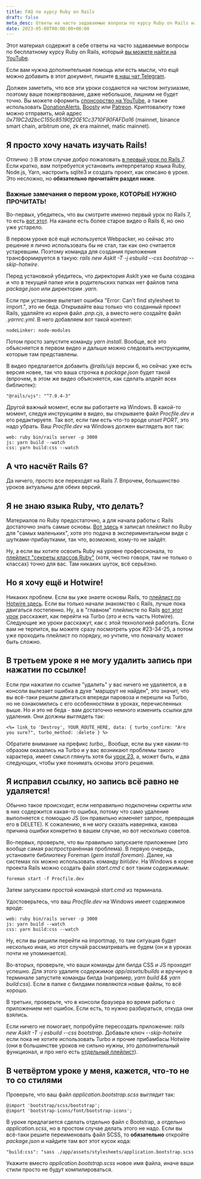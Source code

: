 ```yaml
---
title: FAQ по курсу Ruby on Rails
draft: false
meta_desc: Ответы на часто задаваемые вопросы по курсу Ruby on Rails на YouTube.
date: 2023-05-08T00:00:00+00:00
---
```


<p>Этот материал содержит в себе ответы на часто задаваемые вопросы по бесплатному курсу Ruby on Rails, который <a href="https://www.youtube.com/watch?v=6_ek4hokiak&list=PLWlFXymvoaJ_IY53-NQKwLCkR-KkZ_44-" target="_blank">вы можете найти на YouTube</a>.</p>

<p>Если вам нужна дополнительная помощь или есть мысли, что ещё можно добавить в этот документ, пишите <a href="https://t.me/joinchat/MxYT6-01eeA1NTYy" target="_blank">в наш чат Telegram</a>.</p>

<p>Должен заметить, что все эти уроки создаются на чистом энтузиазме, поэтому ваше пожертвование, даже небольшое, лишним не будет точно. Вы можете оформить <a href="https://www.youtube.com/channel/UCN2waErKU52T_41pGgUimXw/join">спонсорство на YouTube</a>, а также использовать <a href="https://www.donationalerts.com/r/bodrovis">DonationAlerts</a>, <a href="https://boosty.to/bodrovis">Boosty</a> или <a href="https://www.patreon.com/bodrovis">Patreon</a>. Криптовалюту тоже можно отправить, мой адрес <i class="inline_code">0x719C2d2bcC155c85190f20E1Cc3710F90FAFDa16</i> (mainnet, binance smart chain, arbitrum one, zk era mainnet, matic mainnet).</p>

<h2>Я просто хочу начать изучать Rails!</h2>

<p>Отлично :) В этом случае добро пожаловать <a href="https://www.youtube.com/watch?v=tqSkBmODHBk" target="_blank">в первый урок по Rails 7</a>. Если кратко, вам потребуется установить интерпретатор языка Ruby, Node.js, Yarn, настроить sqlite3 и создать проект, как описано в уроке. Это несложно, но <strong>обязательно прочитайте раздел ниже</strong>.</p>

<h3>Важные замечания о первом уроке, КОТОРЫЕ НУЖНО ПРОЧИТАТЬ!</h3>

<p>Во-первых, убедитесь, что вы смотрите именно первый урок по Rails 7, то есть <a href="https://www.youtube.com/watch?v=tqSkBmODHBk" target="_blank">вот этот</a>. На канале есть более старое видео о Rails 6, но оно уже устарело.</p>

<p>В первом уроке всё ещё используется Webpacker, но сейчас это решение я лично использовать бы не стал, так как оно считается устаревшим. Поэтому команда для создания приложения трансформируется в такую: <i class="inline_code">rails new AskIt -T -j esbuild --css bootstrap --skip-hotwire</i>.</p>

<p>Перед установкой убедитесь, что директория AskIt уже не была создана и что в текущей папке или в родительских папках нет файлов типа <i class="inline_code">package.json</i> или директории <i class="inline_code">.yarn</i>.</p>

<p>Если при установке вылетает ошибка "Error: Can't find stylesheet to import.", это не беда. Открывайте ваш только что созданный проект Rails, удаляйте из корня файл <i class="inline_code">.pnp.cjs</i>, а вместо него создайте файл <i class="inline_code">.yarnrc.yml</i>. В него добавляем вот такой контент:</p>

<pre><code>nodeLinker: node-modules</code></pre>

<p>Потом просто запустите команду <i class="inline_code">yarn install</i>. Вообще, всё это объясняется в первом видео и дальше можно следовать инструкциям, которые там представлены.</p>

<p>В видео предлагается добавить <i class="inline_code">@rails/ujs</i> версии 6, но сейчас уже есть версия новее, так что ваша строчка в <i class="inline_code">package.json</i> будет такой (впрочем, в этом же видео объясняется, как сделать апдейт всех библиотек):</p>

<pre><code>"@rails/ujs": "^7.0.4-3"</code></pre>

<p>Другой важный момент, если вы работаете на Windows. В какой-то момент, следуя инструкциям в видео, вы открываете файл <i class="inline_code">Procfile.dev</i> и его редактируете. Так вот, если там есть что-то вроде <i class="inline_code">unset PORT</i>, это надо убрать. Ваш <i class="inline_code">Procfile.dev</i> на Windows должен выглядеть вот так:</p>

<pre><code>web: ruby bin/rails server -p 3000
js: yarn build --watch
css: yarn build:css --watch</code></pre>

<h2>А что насчёт Rails 6?</h2>

<p>Да ничего, просто все переходят на Rails 7. Впрочем, большинство уроков актуальны для обеих версий.</p>

<h2>Я не знаю языка Ruby, что делать?</h2>

<p>Материалов по Ruby предостаточно, а для начала работы с Rails достаточно знать самые основы. <a href="https://www.youtube.com/watch?v=lhRAK_bwaeo&list=PLWlFXymvoaJ-td0fgYNj3fCnCVDTDClRg">Вот здесь</a> я записал плейлист по Ruby для "самых маленьких", хотя это подача в экспериментальном виде с шутками-прибаутками, так что, возможно, кому-то не зайдёт.</p>

<p>Ну, а если вы хотите освоить Ruby на уровне профессионала, то <a href="https://www.youtube.com/watch?v=M3cReWNRANU&list=PLWlFXymvoaJ8g_g_24QWmWu3lnmieYT_q">плейлист "секреты классов Ruby"</a> (хотя, честно говоря, там не только о классах) точно для вас. Там никаких шуток, всё серьёзно.</p>

<h2>Но я хочу ещё и Hotwire!</h2>

<p>Никаких проблем. Если вы уже знаете основы Rails, то <a href="https://www.youtube.com/watch?v=VuR0jASu-Wc&list=PLWlFXymvoaJ-uWJFOmWLJDbsZ8WYs6C_e" target="_blank">плейлист по Hotwire здесь</a>. Если вы только начали знакомство с Rails, лучше пока двигаться постепенно. Ну, а в "главном" плейлисте по Rails <a href="https://www.youtube.com/watch?v=d503KrQ7Vys" target="_blank">вот этот урок</a> расскажет, как перейти на Turbo (это и есть часть Hotwire). Следующие же уроки расскажут, как с этой технологией работать. Если вам не терпится, вы можете сразу посмотреть урок #23-34-25, а потом уже проходить плейлист по порядку, но учтите, что поначалу может быть сложно.</p>

<h2>В третьем уроке я не могу удалить запись при нажатии по ссылке!</h2>

<p>Если при нажатии по ссылке "удалить" у вас ничего не удаляется, а в консоли вылезает ошибка в духе "маршрут не найден", это значит, что вы всё-таки решили двигаться впереди паровоза и перешли на Turbo, но не ознакомились с его особенностями в уроках, перечисленных выше. Но и это не беда - вам достаточно немного изменить ссылки для удаления. Они должны выглядеть так:</p>

<pre><code><%= link_to 'Destroy', YOUR_ROUTE_HERE, data: { turbo_confirm: "Are you sure?", turbo_method: :delete } %></code></pre>

<p>Обратите внимание на префикс <i class="inline_code">turbo_</i>. Вообще, если вы уже каким-то образом оказались на Turbo и у вас возникают проблемы такого характера, имеет смысл глянуть хотя бы <a href="https://www.youtube.com/watch?v=d503KrQ7Vys" target="_blank">урок 23</a>, а, может быть, и два следующих, чтобы уже понимать основы этого решения.</p>

<h2>Я исправил ссылку, но запись всё равно не удаляется!</h2>

<p>Обычно такое происходит, если неправильно подключены скрипты или в них содержится какая-то ошибка, потому что само удаление выполняется с помощью JS (он правильно изменяет запрос, превращая его в DELETE). К сожалению, я не могу сказать наверняка, какова причина ошибки конкретно в вашем случае, но вот несколько советов.</p>

<p>Во-первых, проверьте, что вы правильно запускаете приложение (это вообще самая распространённая проблема). В первую очередь, установите библиотеку Foreman (<i class="inline_code">gem install foreman</i>). Далее, на системах nix можно использовать команду <i class="inline_code">bin\dev</i>. На Windows в корне проекта Rails можно создать файл <i class="inline_code">start.cmd</i> с вот таким содержимым:

<pre><code>foreman start -f Procfile.dev</code></pre>

<p>Затем запускаем простой командой <i class="inline_code">start.cmd</i> из терминала.</p>

<p>Удостоверьтесь, что ваш <i class="inline_code">Procfile.dev</i> на Windows имеет содержимое вроде:</p>

<pre><code>web: ruby bin/rails server -p 3000
js: yarn build --watch
css: yarn build:css --watch</code></pre>

<p>Ну, если вы решили перейти на importmap, то там ситуация будет несколько иная, но этот случай рассматривать не будем (он и в уроках почти не упоминается).</p>

<p>Во-вторых, проверьте, что ваши команды для билда CSS и JS проходят успешно. Для этого удалите содержимое <i class="inline_code">app/assets/builds</i> и вручную в терминале запустите команды билда (например, <i class="inline_code">yarn build && yarn build:css</i>). Если в папке с билдами появляются новые файлы, то всё хорошо.</p>

<p>В третьих, проверьте, что в консоли браузера во время работы с приложением нет ошибок. Если есть, то нужно разбираться, откуда они взялись.</p>

<p>Если ничего не помогает, попробуйте пересоздать приложение: <i class="inline_code">rails new AskIt -T -j esbuild --css bootstrap</i>. Добавьте ключ <i class="inline_code">--skip-hotwire</i> если пока не хотите использовать Turbo и прочие прибамбасы Hotwire (они в большинстве уроков не сильно нужны, это дополнительный функционал, и про него есть <a href="https://www.youtube.com/watch?v=VuR0jASu-Wc&list=PLWlFXymvoaJ-uWJFOmWLJDbsZ8WYs6C_e" target="_blank">отдельный плейлист</a>).</p>

<h2>В четвёртом уроке у меня, кажется, что-то не то со стилями</h2>

<p>Проверьте, что ваш файл <i class="inline_code">application.bootstrap.scss</i> выглядит так:</p>

<pre><code>@import 'bootstrap/scss/bootstrap';
@import 'bootstrap-icons/font/bootstrap-icons';</code></pre>

<p>В уроке предлагается сделать отдельно файл с Bootstrap, а отдельно <i class="inline_code">application.scss</i>, но в простом случае делать этого не надо. Если вы всё-таки решите переименовать файл SCSS, то <strong>обязательно</strong> откройте <i class="inline_code">package.json</i> и найдите там вот этот кусок кода:</p>

<pre><code class="">"build:css": "sass ./app/assets/stylesheets/application.bootstrap.scss</code></pre>

<p>Укажите вместо <i class="inline_code">application.bootstrap.scss</i> новое имя файла, иначе ваши стили просто не будут компилироваться.</p>